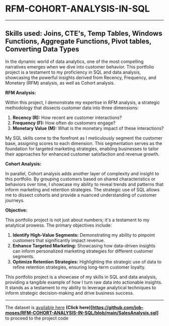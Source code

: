 # RFM-COHORT-ANALYSIS-IN-SQL

---
**Skills used:** Joins, CTE's, Temp Tables, Windows Functions, Aggregate Functions, Pivot tables, Converting Data Types
---

In the dynamic world of data analytics, one of the most compelling narratives emerges when we dive into customer behavior. This portfolio project is a testament to my proficiency in SQL and data analysis, showcasing the powerful insights derived from Recency, Frequency, and Monetary (RFM) analysis, as well as Cohort analysis.

**RFM Analysis:**

Within this project, I demonstrate my expertise in RFM analysis, a strategic methodology that dissects customer data into three dimensions:

1. **Recency (R):** How recent are customer interactions?
2. **Frequency (F):** How often do customers engage?
3. **Monetary Value (M):** What is the monetary impact of these interactions?

My SQL skills come to the forefront as I meticulously segment the customer base, assigning scores to each dimension. This segmentation serves as the foundation for targeted marketing strategies, enabling businesses to tailor their approaches for enhanced customer satisfaction and revenue growth.

**Cohort Analysis:**

In parallel, Cohort analysis adds another layer of complexity and insight to this portfolio. By grouping customers based on shared characteristics or behaviors over time, I showcase my ability to reveal trends and patterns that inform marketing and retention strategies. The strategic use of SQL allows me to dissect cohorts and provide a nuanced understanding of customer journeys.

**Objective:**

This portfolio project is not just about numbers; it's a testament to my analytical prowess. The primary objectives include:

1. **Identify High-Value Segments:** Demonstrating my ability to pinpoint customers that significantly impact revenue.
2. **Enhance Targeted Marketing:** Showcasing how data-driven insights can inform personalized marketing strategies for different customer segments.
3. **Optimize Retention Strategies:** Highlighting the strategic use of data to refine retention strategies, ensuring long-term customer loyalty.

This portfolio project is a showcase of my skills in SQL and data analysis, providing a tangible example of how I turn raw data into actionable insights. It stands as a testament to my ability to leverage analytical techniques to inform strategic decision-making and drive business success.

--- 
The dataset is [available here](https://archive.ics.uci.edu/dataset/352/online+retail)
**(Click here)[https://github.com/job-moses/RFM-COHORT-ANALYSIS-IN-SQL/blob/main/SalesAnalysis.sql]** to proceed to the project code
